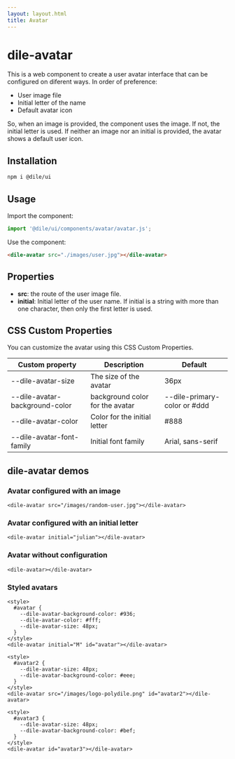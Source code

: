```yaml
---
layout: layout.html
title: Avatar
---
```


# dile-avatar

This is a web component to create a user avatar interface that can be configured on diferent ways. In order of preference:

- User image file 
- Initial letter of the name
- Default avatar icon

So, when an image is provided, the component uses the image. If not, the initial letter is used. If neither an image nor an initial is provided, the avatar shows a default user icon.

## Installation
```bash
npm i @dile/ui
```

## Usage

Import the component:

```javascript
import '@dile/ui/components/avatar/avatar.js';
```

Use the component:

```html
<dile-avatar src="./images/user.jpg"></dile-avatar>
```

## Properties

- **src**: the route of the user image file.
- **initial**: Initial letter of the user name. If initial is a string with more than one character, then only the first letter is used.

## CSS Custom Properties

You can customize the avatar using this CSS Custom Properties.

Custom property | Description | Default
----------------|-------------|---------
--dile-avatar-size | The size of the avatar | 36px
--dile-avatar-background-color | background color for the avatar | --dile-primary-color or #ddd
--dile-avatar-color | Color for the initial letter | #888
--dile-avatar-font-family | Initial font family | Arial, sans-serif


## dile-avatar demos

### Avatar configured with an image

```html:preview
<dile-avatar src="/images/random-user.jpg"></dile-avatar>
```

### Avatar configured with an initial letter

```html:preview
<dile-avatar initial="julian"></dile-avatar>
```

### Avatar without configuration

```html:preview
<dile-avatar></dile-avatar>
```

### Styled avatars

```html:preview
<style>
  #avatar {
    --dile-avatar-background-color: #936;
    --dile-avatar-color: #fff;
    --dile-avatar-size: 48px;
  }
</style>
<dile-avatar initial="M" id="avatar"></dile-avatar>

<style>
  #avatar2 {
    --dile-avatar-size: 48px;
    --dile-avatar-background-color: #eee;
  }
</style>
<dile-avatar src="/images/logo-polydile.png" id="avatar2"></dile-avatar>

<style>
  #avatar3 {
    --dile-avatar-size: 48px;
    --dile-avatar-background-color: #bef;
  }
</style>
<dile-avatar id="avatar3"></dile-avatar>
```